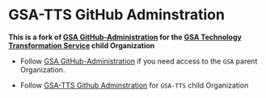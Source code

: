 <h1>GSA-TTS GitHub Adminstration</h1>

**This is a fork of [GSA GitHub-Administration](https://github.com/GSA/GitHub-Administration) for the [GSA Technology Transformation Service](https://tts.gsa.gov) child Organization**

- Follow [GSA GitHub-Administration](https://github.com/GSA/GitHub-Administration) if you need access to the `GSA` parent Organization.

- Follow [GSA-TTS Github Adminstration](https://github.com/GSA-TTS/GitHub-Administration/issues/new/choose) for `GSA-TTS` child Organization


